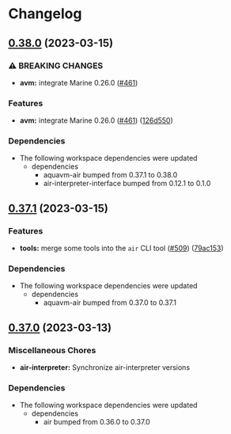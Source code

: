 # Changelog

## [0.38.0](https://github.com/fluencelabs/aquavm/compare/air-interpreter-v0.37.1...air-interpreter-v0.38.0) (2023-03-15)


### ⚠ BREAKING CHANGES

* **avm:** integrate Marine 0.26.0 ([#461](https://github.com/fluencelabs/aquavm/issues/461))

### Features

* **avm:** integrate Marine 0.26.0 ([#461](https://github.com/fluencelabs/aquavm/issues/461)) ([126d550](https://github.com/fluencelabs/aquavm/commit/126d5507c81a7f978ab9cf06c492b1092a336cf6))


### Dependencies

* The following workspace dependencies were updated
  * dependencies
    * aquavm-air bumped from 0.37.1 to 0.38.0
    * air-interpreter-interface bumped from 0.12.1 to 0.1.0

## [0.37.1](https://github.com/fluencelabs/aquavm/compare/air-interpreter-v0.37.0...air-interpreter-v0.37.1) (2023-03-15)


### Features

* **tools:** merge some tools into the `air` CLI tool ([#509](https://github.com/fluencelabs/aquavm/issues/509)) ([79ac153](https://github.com/fluencelabs/aquavm/commit/79ac153f1dcfc0a77ec511c6e25285728312ad4c))


### Dependencies

* The following workspace dependencies were updated
  * dependencies
    * aquavm-air bumped from 0.37.0 to 0.37.1

## [0.37.0](https://github.com/fluencelabs/aquavm/compare/air-interpreter-v0.35.5...air-interpreter-v0.37.0) (2023-03-13)


### Miscellaneous Chores

* **air-interpreter:** Synchronize air-interpreter versions


### Dependencies

* The following workspace dependencies were updated
  * dependencies
    * air bumped from 0.36.0 to 0.37.0
